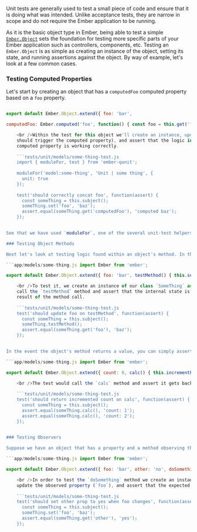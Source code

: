 Unit tests are generally used to test a small piece of code and ensure that it is doing what was intended. Unlike acceptance tests, they are narrow in scope and do not require the Ember application to be running.

As it is the basic object type in Ember, being able to test a simple [`Ember.Object`](http://emberjs.com/api/classes/Ember.Object.html) sets the foundation for testing more specific parts of your Ember application such as controllers, components, etc. Testing an `Ember.Object` is as simple as creating an instance of the object, setting its state, and running assertions against the object. By way of example, let's look at a few common cases.

### Testing Computed Properties

Let's start by creating an object that has a `computedFoo` computed property based on a `foo` property.

```app/models/some-thing.js import Ember from 'ember';

export default Ember.Object.extend({ foo: 'bar',

computedFoo: Ember.computed('foo', function() { const foo = this.get('foo'); return `computed ${foo}`; }) });

    <br />Within the test for this object we'll create an instance, update the `foo` property (which
    should trigger the computed property), and assert that the logic in our
    computed property is working correctly.
    
    ```tests/unit/models/some-thing-test.js
    import { moduleFor, test } from 'ember-qunit';
    
    moduleFor('model:some-thing', 'Unit | some thing', {
      unit: true
    });
    
    test('should correctly concat foo', function(assert) {
      const someThing = this.subject();
      someThing.set('foo', 'baz');
      assert.equal(someThing.get('computedFoo'), 'computed baz');
    });
    

See that we have used `moduleFor`, one of the several unit-test helpers provided by Ember-Qunit. Test helpers provide us with some conveniences, such as the `subject` function that handles lookup and instantiation for our object under test. Note that in a unit test you can customize the initialization of your object under test by passing to the `subject` function an object containing the instance variables you would like to initialize. For example, to initialize the property 'foo' in our object under test, we would call `this.subject({ foo: 'bar' });`

### Testing Object Methods

Next let's look at testing logic found within an object's method. In this case the `testMethod` method alters some internal state of the object (by updating the `foo` property).

```app/models/some-thing.js import Ember from 'ember';

export default Ember.Object.extend({ foo: 'bar', testMethod() { this.set('foo', 'baz'); } });

    <br />To test it, we create an instance of our class `SomeThing` as defined above,
    call the `testMethod` method and assert that the internal state is correct as a
    result of the method call.
    
    ```tests/unit/models/some-thing-test.js
    test('should update foo on testMethod', function(assert) {
      const someThing = this.subject();
      someThing.testMethod();
      assert.equal(someThing.get('foo'), 'baz');
    });
    

In the event the object's method returns a value, you can simply assert that the return value is calculated correctly. Suppose our object has a `calc` method that returns a value based on some internal state.

```app/models/some-thing.js import Ember from 'ember';

export default Ember.Object.extend({ count: 0, calc() { this.incrementProperty('count'); let count = this.get('count'); return `count: ${count}`; } });

    <br />The test would call the `calc` method and assert it gets back the correct value.
    
    ```tests/unit/models/some-thing-test.js
    test('should return incremented count on calc', function(assert) {
      const someThing = this.subject();
      assert.equal(someThing.calc(), 'count: 1');
      assert.equal(someThing.calc(), 'count: 2');
    });
    

### Testing Observers

Suppose we have an object that has a property and a method observing that property.

```app/models/some-thing.js import Ember from 'ember';

export default Ember.Object.extend({ foo: 'bar', other: 'no', doSomething: Ember.observer('foo', function() { this.set('other', 'yes'); }) });

    <br />In order to test the `doSomething` method we create an instance of `SomeThing`,
    update the observed property (`foo`), and assert that the expected effects are present.
    
    ```tests/unit/models/some-thing-test.js
    test('should set other prop to yes when foo changes', function(assert) {
      const someThing = this.subject();
      someThing.set('foo', 'baz');
      assert.equal(someThing.get('other'), 'yes');
    });